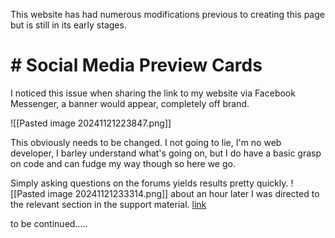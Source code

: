 This website has had numerous modifications previous to creating this page but is still in its early stages. 

# # Social Media Preview Cards

I noticed this issue when sharing the link to my website via Facebook Messenger, a banner would appear, completely off brand.

![[Pasted image 20241121223847.png]]

This obviously needs to be changed. I not going to lie, I'm no web developer, I barley understand what's going on, but I do have a basic grasp on code and can fudge my way though so here we go.

Simply asking questions on the forums yields results pretty quickly.
![[Pasted image 20241121233314.png]]
about an hour later I was directed to the relevant section in the support material.
[link](https://quartz.jzhao.xyz/features/social-images)


to be continued.....
